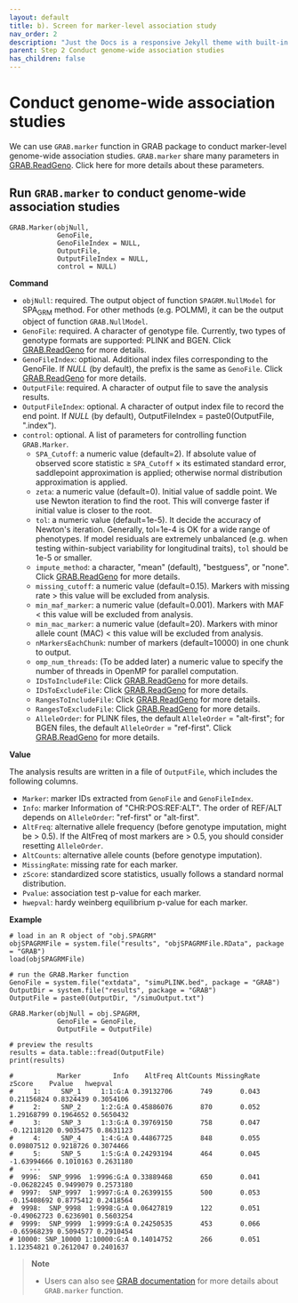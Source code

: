 ```yaml
---
layout: default
title: b). Screen for marker-level association study
nav_order: 2
description: "Just the Docs is a responsive Jekyll theme with built-in search that is easily customizable and hosted on GitHub Pages."
parent: Step 2 Conduct genome-wide association studies
has_children: false
---
```


<head>
    <script src="https://cdn.mathjax.org/mathjax/latest/MathJax.js?config=TeX-AMS-MML_HTMLorMML" type="text/javascript"></script>
    <script type="text/x-mathjax-config">
        MathJax.Hub.Config({
            tex2jax: {
            skipTags: ['script', 'noscript', 'style', 'textarea', 'pre'],
            inlineMath: [['$','$']]
            }
        });
    </script>
</head>

# Conduct genome-wide association studies

We can use `GRAB.marker` function in GRAB package to conduct marker-level genome-wide association studies. `GRAB.marker` share many parameters in [GRAB.ReadGeno](https://wenjianbi.github.io/grab.github.io/docs/read_genotype.html). Click here for more details about these parameters.

## Run `GRAB.marker` to conduct genome-wide association studies

```
GRAB.Marker(objNull,
            GenoFile,
            GenoFileIndex = NULL,
            OutputFile,
            OutputFileIndex = NULL,
            control = NULL)
```

**Command**

- `objNull`: required. The output object of function `SPAGRM.NullModel` for SPA<sub>GRM</sub> method. For other methods (e.g. POLMM), it can be the output object of function `GRAB.NullModel`.
- `GenoFile`: required. A character of genotype file. Currently, two types of genotype formats are supported: PLINK and BGEN. Click [GRAB.ReadGeno](https://wenjianbi.github.io/grab.github.io/docs/read_genotype.html) for more details.
- `GenoFileIndex`: optional. Additional index files corresponding to the GenoFile. If _NULL_ (by default), the prefix is the same as `GenoFile`. Click [GRAB.ReadGeno](https://wenjianbi.github.io/grab.github.io/docs/read_genotype.html) for more details.
- `OutputFile`: required. A character of output file to save the analysis results.
- `OutputFileIndex`: optional. A character of output index file to record the end point.  If _NULL_ (by default), OutputFileIndex = paste0(OutputFile, ".index").
- `control`: optional. A list of parameters for controlling function `GRAB.Marker`.
  - `SPA_Cutoff`: a numeric value (default=2). If absolute value of observed score statistic $\geq$ `SPA_Cutoff` $\times$ its estimated standard error, saddlepoint approximation is applied; otherwise normal distribution approximation is applied.
  - `zeta`: a numeric value (default=0). Initial value of saddle point. We use Newton iteration to find the root. This will converge faster if initial value is closer to the root.
  - `tol`: a numeric value (default=1e-5). It decide the accuracy of Newton's iteration. Generally, tol=1e-4 is OK for a wide range of phenotypes. If model residuals are extremely unbalanced (e.g. when testing within-subject variability for longitudinal traits), `tol` should be 1e-5 or smaller.
  - `impute_method`: a character, "mean" (default), "bestguess", or "none". Click [GRAB.ReadGeno](https://wenjianbi.github.io/grab.github.io/docs/read_genotype.html) for more details.
  - `missing_cutoff`: a numeric value (default=0.15). Markers with missing rate $>$ this value will be excluded from analysis.
  - `min_maf_marker`: a numeric value (default=0.001). Markers with MAF $<$ this value will be excluded from analysis.
  - `min_mac_marker`: a numeric value (default=20). Markers with minor allele count (MAC) < this value will be excluded from analysis.
  - `nMarkersEachChunk`: number of markers (default=10000) in one chunk to output.
  - `omp_num_threads`: (To be added later) a numeric value to specify the number of threads in OpenMP for parallel computation.
  - `IDsToIncludeFile`: Click [GRAB.ReadGeno](https://wenjianbi.github.io/grab.github.io/docs/read_genotype.html) for more details.
  - `IDsToExcludeFile`: Click [GRAB.ReadGeno](https://wenjianbi.github.io/grab.github.io/docs/read_genotype.html) for more details.
  - `RangesToIncludeFile`: Click [GRAB.ReadGeno](https://wenjianbi.github.io/grab.github.io/docs/read_genotype.html) for more details.
  - `RangesToExcludeFile`: Click [GRAB.ReadGeno](https://wenjianbi.github.io/grab.github.io/docs/read_genotype.html) for more details.
  - `AlleleOrder`: for PLINK files, the default `AlleleOrder` = "alt-first"; for BGEN files, the default `AlleleOrder` = "ref-first". Click [GRAB.ReadGeno](https://wenjianbi.github.io/grab.github.io/docs/read_genotype.html) for more details.

**Value**

The analysis results are written in a file of `OutputFile`, which includes the following columns.

- `Marker`: marker IDs extracted from `GenoFile` and `GenoFileIndex`.
- `Info`: marker Information of "CHR:POS:REF:ALT". The order of REF/ALT depends on `AlleleOrder`: "ref-first" or "alt-first".
- `AltFreq`: alternative allele frequency (before genotype imputation, might be > 0.5). If the AltFreq of most markers are > 0.5, you should consider resetting `AlleleOrder`.
- `AltCounts`: alternative allele counts (before genotype imputation).
- `MissingRate`: missing rate for each marker.
- `zScore`: standardized score statistics, usually follows a standard normal distribution.
- `Pvalue`: association test p-value for each marker.
- `hwepval`: hardy weinberg equilibrium p-value for each marker.

**Example**

```
# load in an R object of "obj.SPAGRM"
objSPAGRMFile = system.file("results", "objSPAGRMFile.RData", package = "GRAB")  
load(objSPAGRMFile)
```

```
# run the GRAB.Marker function
GenoFile = system.file("extdata", "simuPLINK.bed", package = "GRAB")
OutputDir = system.file("results", package = "GRAB")
OutputFile = paste0(OutputDir, "/simuOutput.txt")

GRAB.Marker(objNull = obj.SPAGRM,
            GenoFile = GenoFile,
            OutputFile = OutputFile)
```

```
# preview the results
results = data.table::fread(OutputFile)
print(results)

#           Marker        Info    AltFreq AltCounts MissingRate      zScore    Pvalue   hwepval
#     1:     SNP_1     1:1:G:A 0.39132706       749       0.043  0.21156824 0.8324439 0.3054106
#     2:     SNP_2     1:2:G:A 0.45886076       870       0.052  1.29168799 0.1964652 0.5650432
#     3:     SNP_3     1:3:G:A 0.39769150       758       0.047 -0.12118120 0.9035475 0.8631123
#     4:     SNP_4     1:4:G:A 0.44867725       848       0.055  0.09807512 0.9218726 0.3074466
#     5:     SNP_5     1:5:G:A 0.24293194       464       0.045 -1.63994666 0.1010163 0.2631180
#    ---                                                                                       
#  9996:  SNP_9996  1:9996:G:A 0.33889468       650       0.041 -0.06282245 0.9499079 0.2573180
#  9997:  SNP_9997  1:9997:G:A 0.26399155       500       0.053 -0.15408692 0.8775412 0.2418564
#  9998:  SNP_9998  1:9998:G:A 0.06427819       122       0.051 -0.49062723 0.6236901 0.5603254
#  9999:  SNP_9999  1:9999:G:A 0.24250535       453       0.066 -0.65968239 0.5094577 0.2910454
# 10000: SNP_10000 1:10000:G:A 0.14014752       266       0.051  1.12354821 0.2612047 0.2401637
```

> **Note**  
> - Users can also see [GRAB documentation](https://wenjianbi.github.io/grab.github.io/docs/overview.html) for more details about `GRAB.marker` function.